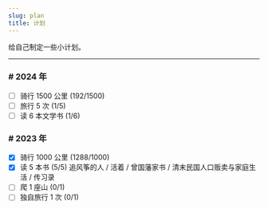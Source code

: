 ```yaml
---
slug: plan
title: 计划
---
```


给自己制定一些小计划。

---

<div class="nolist">

### # 2024 年

- [ ] 骑行 1500 公里 (192/1500)
- [ ] 旅行 5 次 (1/5)
- [ ] 读 6 本文学书 (1/6)

### # 2023 年

- [x] 骑行 1000 公里 (1288/1000)
- [x] 读 5 本书 (5/5) 追风筝的人 / 活着 / 曾国藩家书 / 清末民国人口贩卖与家庭生活 / 传习录
- [ ] 爬 1 座山 (0/1)
- [ ] 独自旅行 1 次 (0/1)

</div>